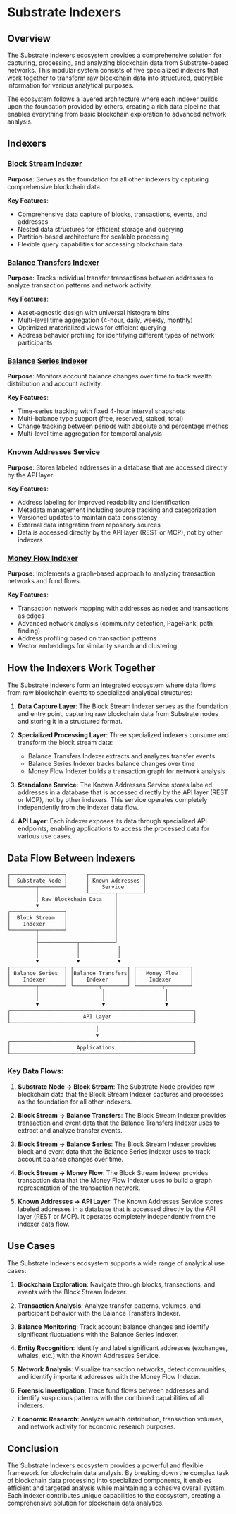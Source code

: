 # Substrate Indexers

## Overview

The Substrate Indexers ecosystem provides a comprehensive solution for capturing, processing, and analyzing blockchain data from Substrate-based networks. This modular system consists of five specialized indexers that work together to transform raw blockchain data into structured, queryable information for various analytical purposes.

The ecosystem follows a layered architecture where each indexer builds upon the foundation provided by others, creating a rich data pipeline that enables everything from basic blockchain exploration to advanced network analysis.

## Indexers

### [Block Stream Indexer](./block_stream.md)

**Purpose**: Serves as the foundation for all other indexers by capturing comprehensive blockchain data.

**Key Features**:
- Comprehensive data capture of blocks, transactions, events, and addresses
- Nested data structures for efficient storage and querying
- Partition-based architecture for scalable processing
- Flexible query capabilities for accessing blockchain data

### [Balance Transfers Indexer](./balance_transfers.md)

**Purpose**: Tracks individual transfer transactions between addresses to analyze transaction patterns and network activity.

**Key Features**:
- Asset-agnostic design with universal histogram bins
- Multi-level time aggregation (4-hour, daily, weekly, monthly)
- Optimized materialized views for efficient querying
- Address behavior profiling for identifying different types of network participants

### [Balance Series Indexer](./balance_series.md)

**Purpose**: Monitors account balance changes over time to track wealth distribution and account activity.

**Key Features**:
- Time-series tracking with fixed 4-hour interval snapshots
- Multi-balance type support (free, reserved, staked, total)
- Change tracking between periods with absolute and percentage metrics
- Multi-level time aggregation for temporal analysis

### [Known Addresses Service](./known_addresses.md)

**Purpose**: Stores labeled addresses in a database that are accessed directly by the API layer.

**Key Features**:
- Address labeling for improved readability and identification
- Metadata management including source tracking and categorization
- Versioned updates to maintain data consistency
- External data integration from repository sources
- Data is accessed directly by the API layer (REST or MCP), not by other indexers

### [Money Flow Indexer](./money_flow.md)

**Purpose**: Implements a graph-based approach to analyzing transaction networks and fund flows.

**Key Features**:
- Transaction network mapping with addresses as nodes and transactions as edges
- Advanced network analysis (community detection, PageRank, path finding)
- Address profiling based on transaction patterns
- Vector embeddings for similarity search and clustering

## How the Indexers Work Together

The Substrate Indexers form an integrated ecosystem where data flows from raw blockchain events to specialized analytical structures:

1. **Data Capture Layer**: The Block Stream Indexer serves as the foundation and entry point, capturing raw blockchain data from Substrate nodes and storing it in a structured format.

2. **Specialized Processing Layer**: Three specialized indexers consume and transform the block stream data:
   - Balance Transfers Indexer extracts and analyzes transfer events
   - Balance Series Indexer tracks balance changes over time
   - Money Flow Indexer builds a transaction graph for network analysis

3. **Standalone Service**: The Known Addresses Service stores labeled addresses in a database that is accessed directly by the API layer (REST or MCP), not by other indexers. This service operates completely independently from the indexer data flow.

4. **API Layer**: Each indexer exposes its data through specialized API endpoints, enabling applications to access the processed data for various use cases.

## Data Flow Between Indexers

```
┌─────────────────┐      ┌─────────────────┐
│  Substrate Node │      │ Known Addresses │
└────────┬────────┘      │    Service      │
         │               └────────┬────────┘
         │ Raw Blockchain Data    │
         ▼                        │
┌─────────────────┐               │
│  Block Stream   │               │
│    Indexer      │               │
└────────┬────────┘               │
         │                        │
         ├────────────┬───────────┘
         │            │            │
         │            │            │
         ▼            ▼            ▼
┌─────────────────┐ ┌─────────────────┐ ┌─────────────────┐
│ Balance Series  │ │Balance Transfers│ │   Money Flow    │
│    Indexer      │ │    Indexer      │ │    Indexer      │
└────────┬────────┘ └────────┬────────┘ └────────┬────────┘
         │                    │                   │
         │                    │                   │
         ▼                    ▼                   ▼
┌──────────────────────────────────────────────────────────┐
│                       API Layer                          │
└──────────────────────────────────────────────────────────┘
                            │
                            ▼
┌──────────────────────────────────────────────────────────┐
│                     Applications                         │
└──────────────────────────────────────────────────────────┘
```

### Key Data Flows:

1. **Substrate Node → Block Stream**: The Substrate Node provides raw blockchain data that the Block Stream Indexer captures and processes as the foundation for all other indexers.

2. **Block Stream → Balance Transfers**: The Block Stream Indexer provides transaction and event data that the Balance Transfers Indexer uses to extract and analyze transfer events.

3. **Block Stream → Balance Series**: The Block Stream Indexer provides block and event data that the Balance Series Indexer uses to track account balance changes over time.

4. **Block Stream → Money Flow**: The Block Stream Indexer provides transaction data that the Money Flow Indexer uses to build a graph representation of the transaction network.

5. **Known Addresses → API Layer**: The Known Addresses Service stores labeled addresses in a database that is accessed directly by the API layer (REST or MCP). It operates completely independently from the indexer data flow.

## Use Cases

The Substrate Indexers ecosystem supports a wide range of analytical use cases:

1. **Blockchain Exploration**: Navigate through blocks, transactions, and events with the Block Stream Indexer.

2. **Transaction Analysis**: Analyze transfer patterns, volumes, and participant behavior with the Balance Transfers Indexer.

3. **Balance Monitoring**: Track account balance changes and identify significant fluctuations with the Balance Series Indexer.

4. **Entity Recognition**: Identify and label significant addresses (exchanges, whales, etc.) with the Known Addresses Service.

5. **Network Analysis**: Visualize transaction networks, detect communities, and identify important addresses with the Money Flow Indexer.

6. **Forensic Investigation**: Trace fund flows between addresses and identify suspicious patterns with the combined capabilities of all indexers.

7. **Economic Research**: Analyze wealth distribution, transaction volumes, and network activity for economic research purposes.

## Conclusion

The Substrate Indexers ecosystem provides a powerful and flexible framework for blockchain data analysis. By breaking down the complex task of blockchain data processing into specialized components, it enables efficient and targeted analysis while maintaining a cohesive overall system. Each indexer contributes unique capabilities to the ecosystem, creating a comprehensive solution for blockchain data analytics.